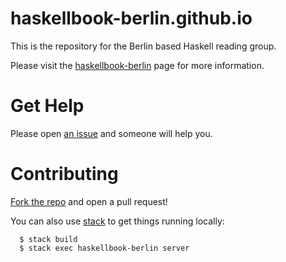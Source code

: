 # haskellbook-berlin.github.io

This is the repository for the Berlin based Haskell reading group.

Please visit the [haskellbook-berlin][link] page for more information.

# Get Help

Please open [an issue][iss] and someone will help you.

# Contributing

[Fork the repo][fork] and open a pull request!

You can also use [stack][stack] to get things running locally:

```
  $ stack build
  $ stack exec haskellbook-berlin server
```

[link]: https://lwm.github.io/haskellbook-berlin/
[iss]: https://github.com/lwm/haskellbook-berlin/issues
[stack]: https://docs.haskellstack.org/en/stable/README/
[fork]: https://github.com/lwm/haskellbook-berlin#fork-destination-box
